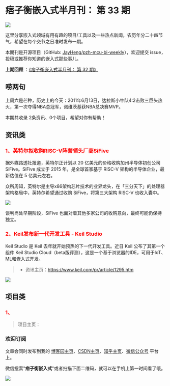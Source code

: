 # 痞子衡嵌入式半月刊： 第 33 期

![](http://henjay724.com/image/cnblogs/pzh_mcu_bi_weekly.PNG)

这里分享嵌入式领域有用有趣的项目/工具以及一些热点新闻，农历年分二十四节气，希望在每个交节之日准时发布一期。

本期刊是开源项目（GitHub: [JayHeng/pzh-mcu-bi-weekly](https://github.com/JayHeng/pzh-mcu-bi-weekly)），欢迎提交 issue，投稿或推荐你知道的嵌入式那些事儿。

**上期回顾** ：[《痞子衡嵌入式半月刊： 第 32 期》](https://www.cnblogs.com/henjay724/p/14827850.html)

## 唠两句

上周六是芒种，历史上的今天：2011年6月13日，达拉斯小牛队4:2击败三巨头热火，第一次夺得NBA总冠军，诺维茨基获NBA总决赛MVP。

本期共收录 2条资讯、0个项目，希望对你有帮助！

## 资讯类

### <font color="red">1、英特尔拟收购RISC-V阵营领头厂商SiFive</font>

据外媒路透社报道，英特尔正计划以 20 亿美元的价格收购加州半导体初创公司 SiFive。SiFive 成立于 2015 年，是全球首家基于 RISC-V 架构的半导体企业，最新估值在 5 亿美元左右。

众所周知，英特尔是主导x86架构芯片技术的业界龙头，在「三分天下」的处理器架构格局中，英特尔希望通过收购 SiFive，将第三大架构 RISC-V 也收入囊中。

![](http://henjay724.com/image/biweekly20210613/Intel_RISC-V.PNG)

谈判尚处早期阶段，SiFive 也面对着其他多家公司的收购意向，最终可能仍保持独立。

### <font color="red">2、Keil发布新一代开发工具 - Keil Studio</font>

Keil Studio 是 Keil 去年就开始预热的下一代开发工具。近日 Keil 公布了其第一个组件 Keil Studio Cloud（beta版评测），这是一个基于浏览器的IDE，可用于IoT、ML和嵌入式开发。

> * 资讯主页：https://www.keil.com/pr/article/1295.htm

![](http://henjay724.com/image/biweekly20210613/Keil_Studio_Cloud.PNG)

## 项目类

### <font color="red">1、</font>



> 项目主页：




### 欢迎订阅

文章会同时发布到我的 [博客园主页](https://www.cnblogs.com/henjay724/)、[CSDN主页](https://blog.csdn.net/henjay724)、[知乎主页](https://www.zhihu.com/people/henjay724)、[微信公众号](http://weixin.sogou.com/weixin?type=1&query=痞子衡嵌入式) 平台上。

微信搜索"__痞子衡嵌入式__"或者扫描下面二维码，就可以在手机上第一时间看了哦。

![](http://henjay724.com/image/github/pzhMcu_qrcode_258x258.jpg)

